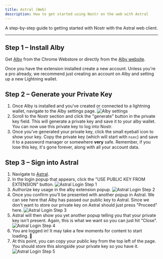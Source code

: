 ```yaml
---
title: Astral (Web)
description: How to get started using Nostr on the web with Astral
---
```


A step-by-step guide to getting started with Nostr with the Astral web client.

---

## Step 1 – Install Alby

Get [Alby](https://chrome.google.com/webstore/detail/alby-bitcoin-lightning-wa/iokeahhehimjnekafflcihljlcjccdbe) from the Chrome Webstore or directly from the [Alby website](https://getalby.com/).

Once you have the extension installed create a new account. Unless you're a pro already, we recommend just creating an account on Alby and setting up a new Lightning wallet.

## Step 2 – Generate your Private Key

1. Once Alby is installed and you've created or connected to a lightning wallet, navigate to the Alby settings page. ![Alby settings](/images/alby-settings.png)
1. Scroll to the Nostr section and click the "generate" button in the private key field. This will generate a private key and save it to your alby wallet. You can now use this private key to log into Nostr.
1. Once you've generated your private key, click the small eyeball icon to show your key. Copy the private key (which will start with `nsec`) and save it to a password manager or somewhere **very** safe. Remember, if you lose this key, it's gone forever, along with all your account data.

## Step 3 – Sign into Astral

1. Navigate to [Astral](https://astral.ninja).
1. In the login popup that appears, click the "USE PUBLIC KEY FROM EXTENSION" button. ![Astral Login Step 1](/images/astral-login.png)
1. Authorize key usage in the alby extension popup. ![Astral Login Step 2](/images/astral-login2.png)
1. Once you confirm you'll be presented with another popup in Astral. We can see here that Alby has passed our public key to Astral. Since we don't want to store our private key on Astral should just press "Proceed" here. ![Astral Login Step 3](/images/astral-login3.png)
1. Astral will then show you yet another popup telling you that your private key isn't present. Again, this is what we want so you can just hit "Close". ![Astral Login Step 4](/images/astral-login4.png)
1. You are logged in! It may take a few moments for content to start loading. 🤙
1. At this point, you can copy your public key from the top left of the page. You should store this alongside your private key so you have it. ![Astral Login Step 5](/images/astral-login5.png)
